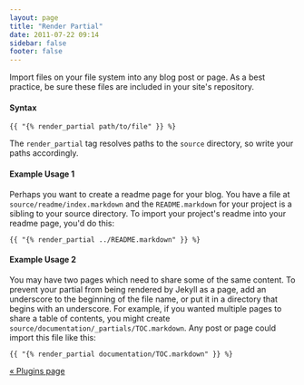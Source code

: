 ```yaml
---
layout: page
title: "Render Partial"
date: 2011-07-22 09:14
sidebar: false
footer: false
---
```


Import files on your file system into any blog post or page. As a best practice, be sure these files are included in your site's repository.

#### Syntax

    {{ "{% render_partial path/to/file" }} %}

The `render_partial` tag resolves paths to the `source` directory, so write your paths accordingly.

#### Example Usage 1
Perhaps you want to create a readme page for your blog. You have a file at `source/readme/index.markdown` and the `README.markdown` for your project is
a sibling to your source directory. To import your project's readme into your readme page, you'd do this:

    {{ "{% render_partial ../README.markdown" }} %}

#### Example Usage 2
You may have two pages which need to share some of the same content. To prevent your partial from being rendered by Jekyll as a page, add an underscore to the
beginning of the file name, or put it in a directory that begins with an underscore. For example, if you wanted multiple pages to share a table of contents, you might create `source/documentation/_partials/TOC.markdown`.
Any post or page could import this file like this:

    {{ "{% render_partial documentation/TOC.markdown" }} %}

[&laquo; Plugins page](/docs/plugins)
